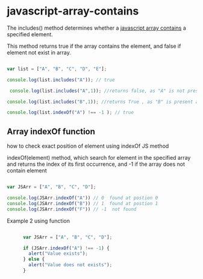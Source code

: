 # javascript-array-contains

The includes() method determines whether a <a href="https://askavy.com/javascript-contains-array/">javascript array contains</a> a specified element.

This method returns true if the array contains the element, and false if element not exist in array.

```javascript

var list = ["A", "B", "C", "D", "E"];

console.log(list.includes("A")); // true

 console.log(list.includes("A",1)); //returns false, as "A" is not present at index 1. 

console.log(list.includes("B",1)); //returns True , as "B" is present at index 1. 

console.log(list.indexOf("A") !== -1 ); // true

```

<h2>Array indexOf function</h2>

how to check exact position of element using indexOf JS method

indexOf(element) method, which search for element in the specified array and returns the index of its first occurrence, and -1 if the array does not contain element

```javascript

var JSArr = ["A", "B", "C", "D"];

console.log(JSArr.indexOf("A")) // 0  found at postion 0 
console.log(JSArr.indexOf("B")) // 1  found at postion 1 
console.log(JSArr.indexOf("F")) // -1  not found

```

Example 2 using function 

```javascript

      var JSArr = ["A", "B", "C", "D"];

      if (JSArr.indexOf("A") !== -1) {
        alert("Value exists");
      } else {
        alert("Value does not exists");
      }

```
